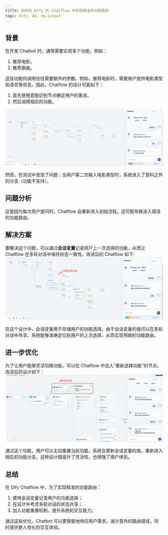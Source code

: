```yaml
---
title: 如何在 Dify 的 Chatflow 中实现精准的功能路由
tags: dify, AI, my-output
---
```


## 背景
在开发 Chatbot 时，通常需要实现多个功能，例如：
1. 推荐电影。
2. 推荐歌曲。

这些功能的调用往往需要额外的参数。例如，推荐电影时，需要用户提供电影类型和语言等信息。因此，Chatflow 的设计可能如下：  
1. 首先使用意图识别节点确定用户的需求。
2. 然后调用相应的功能。

![to wrong route](../../media/d/dify-workflow-action-route-to-wrong-route.jpg)

然而，在测试中发现了问题：当用户第二次输入电影类型时，系统进入了意料之外的分支（功能不支持）。

## 问题分析
这是因为每次用户提问时，Chatflow 会重新进入初始流程。这可能导致进入错误的功能路由。

## 解决方案
要解决这个问题，可以通过**会话变量**记录用户上一次选择的功能，从而让 Chatflow 在多轮对话中保持状态一致性。改进后的 Chatflow 如下:  
![to right route](../../media/d/dify-workflow-action-route-to-right-route.jpg.jpg)

在这个设计中，会话变量用于存储用户的功能选择。由于会话变量的值可以在多轮对话中共享，系统能够准确定位到用户的上次选择，从而实现预期的功能路由。

## 进一步优化
为了让用户能够灵活切换功能，可以在 Chatflow 中加入“重新选择功能”的节点。改进后的设计如下：  
![reset action](../../media//d/dify-workflow-action-route-to-reset-action.jpg)

通过这个功能，用户可以主动重置当前功能，系统会更新会话变量的值，重新进入相应的功能分支。这种设计既提升了灵活性，也增强了用户体验。

## 总结
在 Dify Chatflow 中，为了实现精准的功能路由：
1. 使用会话变量记录用户的功能选择；
2. 在设计中考虑多轮对话的状态共享；
3. 加入功能重置机制，提升系统的交互能力。

通过这些优化，Chatbot 可以更智能地响应用户需求，减少意外的路由错误，同时提供更人性化的交互体验。
